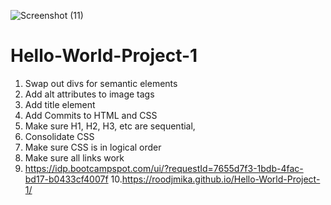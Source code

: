 ![Screenshot (11)](https://user-images.githubusercontent.com/125827500/230535477-d88f980c-7621-4b9a-b269-acffef4a39f9.png)
# Hello-World-Project-1

1. Swap out divs for semantic elements
2. Add alt attributes to image tags
3. Add title element
4. Add Commits to HTML and CSS
5. Make sure H1, H2, H3, etc are sequential,
6. Consolidate CSS
7. Make sure CSS is in logical order
8. Make sure all links work
9. https://idp.bootcampspot.com/ui/?requestId=7655d7f3-1bdb-4fac-bd17-b0433cf4007f
10.https://roodjmika.github.io/Hello-World-Project-1/  

